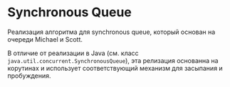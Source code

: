 # Synchronous Queue
Реализация алгоритма для synchronous queue, который основан на очереди Michael и Scott.

В отличие от реализации в Java (см. класс `java.util.concurrent.SynchronousQueue`), эта релизация основанна на корутинах и использует соответствующий механизм 
для засыпания и пробуждения.
